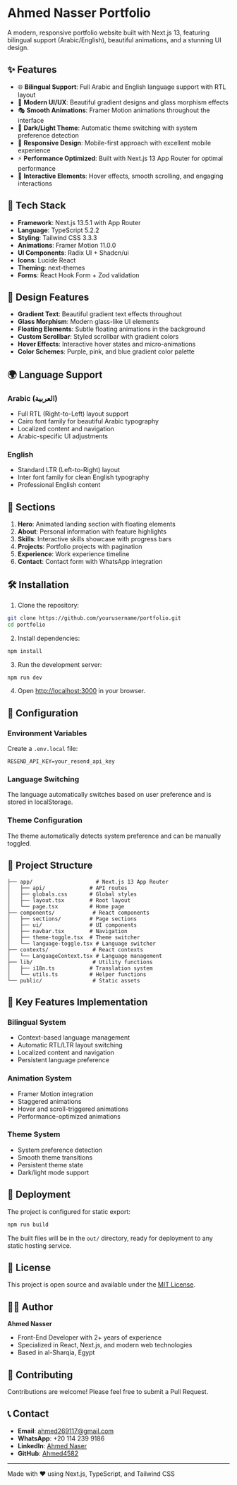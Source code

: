 # Ahmed Nasser Portfolio

A modern, responsive portfolio website built with Next.js 13, featuring bilingual support (Arabic/English), beautiful animations, and a stunning UI design.

## ✨ Features

- 🌐 **Bilingual Support**: Full Arabic and English language support with RTL layout
- 🎨 **Modern UI/UX**: Beautiful gradient designs and glass morphism effects
- 🎭 **Smooth Animations**: Framer Motion animations throughout the interface
- 🌙 **Dark/Light Theme**: Automatic theme switching with system preference detection
- 📱 **Responsive Design**: Mobile-first approach with excellent mobile experience
- ⚡ **Performance Optimized**: Built with Next.js 13 App Router for optimal performance
- 🎯 **Interactive Elements**: Hover effects, smooth scrolling, and engaging interactions

## 🚀 Tech Stack

- **Framework**: Next.js 13.5.1 with App Router
- **Language**: TypeScript 5.2.2
- **Styling**: Tailwind CSS 3.3.3
- **Animations**: Framer Motion 11.0.0
- **UI Components**: Radix UI + Shadcn/ui
- **Icons**: Lucide React
- **Theming**: next-themes
- **Forms**: React Hook Form + Zod validation

## 🎨 Design Features

- **Gradient Text**: Beautiful gradient text effects throughout
- **Glass Morphism**: Modern glass-like UI elements
- **Floating Elements**: Subtle floating animations in the background
- **Custom Scrollbar**: Styled scrollbar with gradient colors
- **Hover Effects**: Interactive hover states and micro-animations
- **Color Schemes**: Purple, pink, and blue gradient color palette

## 🌍 Language Support

### Arabic (العربية)
- Full RTL (Right-to-Left) layout support
- Cairo font family for beautiful Arabic typography
- Localized content and navigation
- Arabic-specific UI adjustments

### English
- Standard LTR (Left-to-Right) layout
- Inter font family for clean English typography
- Professional English content

## 📱 Sections

1. **Hero**: Animated landing section with floating elements
2. **About**: Personal information with feature highlights
3. **Skills**: Interactive skills showcase with progress bars
4. **Projects**: Portfolio projects with pagination
5. **Experience**: Work experience timeline
6. **Contact**: Contact form with WhatsApp integration

## 🛠️ Installation

1. Clone the repository:
```bash
git clone https://github.com/yourusername/portfolio.git
cd portfolio
```

2. Install dependencies:
```bash
npm install
```

3. Run the development server:
```bash
npm run dev
```

4. Open [http://localhost:3000](http://localhost:3000) in your browser.

## 🔧 Configuration

### Environment Variables
Create a `.env.local` file:
```env
RESEND_API_KEY=your_resend_api_key
```

### Language Switching
The language automatically switches based on user preference and is stored in localStorage.

### Theme Configuration
The theme automatically detects system preference and can be manually toggled.

## 📁 Project Structure

```
├── app/                    # Next.js 13 App Router
│   ├── api/              # API routes
│   ├── globals.css       # Global styles
│   ├── layout.tsx        # Root layout
│   └── page.tsx          # Home page
├── components/            # React components
│   ├── sections/         # Page sections
│   ├── ui/               # UI components
│   ├── navbar.tsx        # Navigation
│   ├── theme-toggle.tsx  # Theme switcher
│   └── language-toggle.tsx # Language switcher
├── contexts/              # React contexts
│   └── LanguageContext.tsx # Language management
├── lib/                   # Utility functions
│   ├── i18n.ts           # Translation system
│   └── utils.ts          # Helper functions
└── public/                # Static assets
```

## 🎯 Key Features Implementation

### Bilingual System
- Context-based language management
- Automatic RTL/LTR layout switching
- Localized content and navigation
- Persistent language preference

### Animation System
- Framer Motion integration
- Staggered animations
- Hover and scroll-triggered animations
- Performance-optimized animations

### Theme System
- System preference detection
- Smooth theme transitions
- Persistent theme state
- Dark/light mode support

## 🚀 Deployment

The project is configured for static export:

```bash
npm run build
```

The built files will be in the `out/` directory, ready for deployment to any static hosting service.

## 📄 License

This project is open source and available under the [MIT License](LICENSE).

## 👨‍💻 Author

**Ahmed Nasser**
- Front-End Developer with 2+ years of experience
- Specialized in React, Next.js, and modern web technologies
- Based in al-Sharqia, Egypt

## 🤝 Contributing

Contributions are welcome! Please feel free to submit a Pull Request.

## 📞 Contact

- **Email**: ahmed269117@gmail.com
- **WhatsApp**: +20 114 239 9186
- **LinkedIn**: [Ahmed Naser](https://www.linkedin.com/in/ahmed-naser-5075232b1)
- **GitHub**: [Ahmed4582](https://github.com/Ahmed4582)

---

Made with ❤️ using Next.js, TypeScript, and Tailwind CSS
